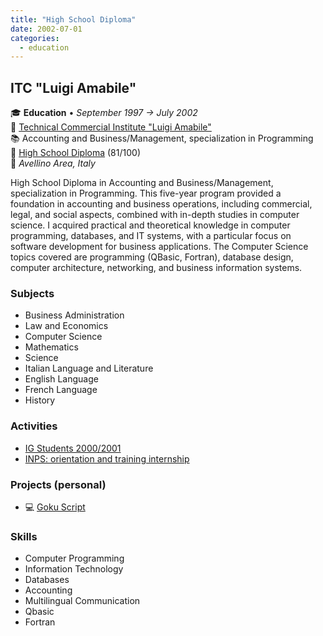 ```yaml
---
title: "High School Diploma"
date: 2002-07-01
categories:
  - education
---
```

## ITC "Luigi Amabile"

🎓 **Education** • _September 1997 → July 2002_  
🏫 [Technical Commercial Institute "Luigi Amabile"](https://www.iteamabile.it/)  
📚 Accounting and Business/Management, specialization in Programming  
📜 [High School Diploma](../20020710-high-school-diploma.jpg) (81/100)  
📍 _Avellino Area, Italy_  

High School Diploma in Accounting and Business/Management, specialization in Programming.
This five-year program provided a foundation in accounting and business operations, including commercial, legal, and social aspects, combined with in-depth studies in computer science.
I acquired practical and theoretical knowledge in computer programming, databases, and IT systems, with a particular focus on software development for business applications.
The Computer Science topics covered are programming (QBasic, Fortran), database design, computer architecture, networking, and business information systems.

### Subjects

- Business Administration
- Law and Economics
- Computer Science
- Mathematics
- Science
- Italian Language and Literature
- English Language
- French Language
- History


### Activities

- [IG Students 2000/2001](../20020115-ig-students.png)
- [INPS: orientation and training internship](../20020520-inps-stage-1.png)


### Projects (personal)

- 💻 [Goku Script](/projects/goku-script/overview/)


### Skills

- Computer Programming
- Information Technology
- Databases
- Accounting
- Multilingual Communication
- Qbasic
- Fortran
